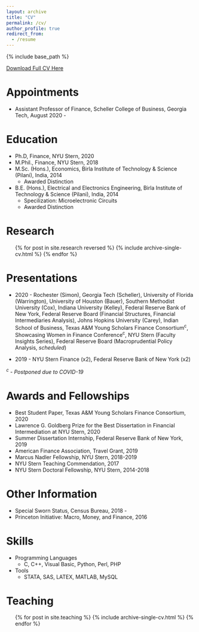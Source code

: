 ```yaml
---
layout: archive
title: "CV"
permalink: /cv/
author_profile: true
redirect_from:
  - /resume
---
```


{% include base_path %}

<a href= "https://manasagopal.com/files/Manasa_Gopal_CV.pdf"  target="_blank"> Download Full CV Here</a> 

Appointments
====
* Assistant Professor of Finance, Scheller College of Business, Georgia Tech, August 2020 - 

Education
======
* Ph.D, Finance, NYU Stern, 2020 
* M.Phil., Finance, NYU Stern, 2018
* M.Sc. (Hons.), Economics, Birla Institute of Technology & Science (Pilani), India, 2014 
  * Awarded Distinction
* B.E. (Hons.), Electrical and Electronics Engineering, Birla Institute of Technology & Science (Pilani), India, 2014
  * Specilization: Microelectronic Circuits
  * Awarded Distinction

Research
======
  <ul>{% for post in site.research reversed %}
    {% include archive-single-cv.html %}
  {% endfor %}</ul>
  
Presentations
====

* 2020 - Rochester (Simon), Georgia Tech (Scheller), University of Florida (Warrington), University of Houston (Bauer), 
	Southern Methodist University (Cox), Indiana University (Kelley), Federal Reserve Bank of New York, 
	Federal Reserve Board (Financial Structures, Financial Intermediaries Analysis), Johns Hopkins University (Carey), 
	Indian School of Business, Texas A\&M Young Scholars Finance Consortium<sup>c</sup>, Showcasing Women in Finance Conference<sup>c</sup>, 
	NYU Stern (Faculty Insights Series), Federal Reserve Board (Macroprudential Policy Analysis, <i>scheduled</i>) 
	
* 2019 - NYU Stern Finance (x2), Federal Reserve Bank of New York (x2)
	
<i><sup>c</sup> - Postponed due to COVID-19</i>

Awards and Fellowships
======
* Best Student Paper, Texas A&M Young Scholars Finance Consortium, 2020
* Lawrence G. Goldberg Prize for the Best Dissertation in Financial Intermediation at NYU Stern, 2020
* Summer Dissertation Internship, Federal Reserve Bank of New York, 2019
* American Finance Association, Travel Grant, 2019
* Marcus Nadler Fellowship, NYU Stern, 2018-2019
* NYU Stern Teaching Commendation, 2017
* NYU Stern Doctoral Fellowship, NYU Stern, 2014-2018 

Other Information
=======
* Special Sworn Status, Census Bureau, 2018 - 
* Princeton Initiative: Macro, Money, and Finance, 2016 

Skills
======
* Programming Languages
  * C, C++, Visual Basic, Python, Perl, PHP
* Tools
  * STATA, SAS, LATEX, MATLAB, MySQL

  
Teaching
======
  <ul>{% for post in site.teaching %}
    {% include archive-single-cv.html %}
  {% endfor %}</ul>
  

